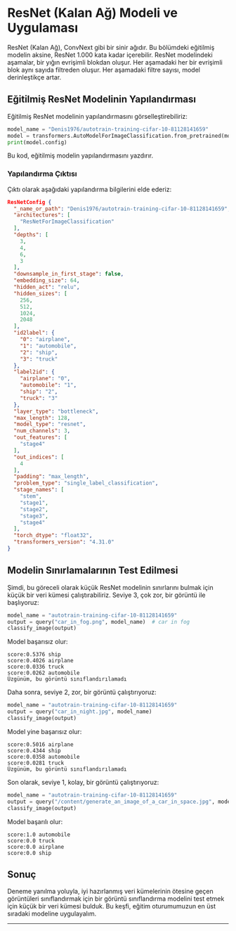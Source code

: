 # ResNet (Kalan Ağ) Modeli ve Uygulaması

ResNet (Kalan Ağ), ConvNext gibi bir sinir ağıdır. Bu bölümdeki eğitilmiş modelin aksine, ResNet 1.000 kata kadar içerebilir. ResNet modelindeki aşamalar, bir yığın evrişimli blokdan oluşur. Her aşamadaki her bir evrişimli blok aynı sayıda filtreden oluşur. Her aşamadaki filtre sayısı, model derinleştikçe artar.

## Eğitilmiş ResNet Modelinin Yapılandırması

Eğitilmiş ResNet modelinin yapılandırmasını görselleştirebiliriz:
```python
model_name = "Denis1976/autotrain-training-cifar-10-81128141659"
model = transformers.AutoModelForImageClassification.from_pretrained(model_name, use_auth_token=token)
print(model.config)
```
Bu kod, eğitilmiş modelin yapılandırmasını yazdırır.

### Yapılandırma Çıktısı

Çıktı olarak aşağıdaki yapılandırma bilgilerini elde ederiz:
```json
ResNetConfig {
  "_name_or_path": "Denis1976/autotrain-training-cifar-10-81128141659",
  "architectures": [
    "ResNetForImageClassification"
  ],
  "depths": [
    3,
    4,
    6,
    3
  ],
  "downsample_in_first_stage": false,
  "embedding_size": 64,
  "hidden_act": "relu",
  "hidden_sizes": [
    256,
    512,
    1024,
    2048
  ],
  "id2label": {
    "0": "airplane",
    "1": "automobile",
    "2": "ship",
    "3": "truck"
  },
  "label2id": {
    "airplane": "0",
    "automobile": "1",
    "ship": "2",
    "truck": "3"
  },
  "layer_type": "bottleneck",
  "max_length": 128,
  "model_type": "resnet",
  "num_channels": 3,
  "out_features": [
    "stage4"
  ],
  "out_indices": [
    4
  ],
  "padding": "max_length",
  "problem_type": "single_label_classification",
  "stage_names": [
    "stem",
    "stage1",
    "stage2",
    "stage3",
    "stage4"
  ],
  "torch_dtype": "float32",
  "transformers_version": "4.31.0"
}
```
## Modelin Sınırlamalarının Test Edilmesi

Şimdi, bu göreceli olarak küçük ResNet modelinin sınırlarını bulmak için küçük bir veri kümesi çalıştırabiliriz. Seviye 3, çok zor, bir görüntü ile başlıyoruz:
```python
model_name = "autotrain-training-cifar-10-81128141659"
output = query("car_in_fog.png", model_name)  # car in fog
classify_image(output)
```
Model başarısız olur:
```
score:0.5376 ship
score:0.4026 airplane
score:0.0336 truck
score:0.0262 automobile
Üzgünüm, bu görüntü sınıflandırılamadı
```
Daha sonra, seviye 2, zor, bir görüntü çalıştırıyoruz:
```python
model_name = "autotrain-training-cifar-10-81128141659"
output = query("car_in_night.jpg", model_name)
classify_image(output)
```
Model yine başarısız olur:
```
score:0.5016 airplane
score:0.4344 ship
score:0.0358 automobile
score:0.0281 truck
Üzgünüm, bu görüntü sınıflandırılamadı
```
Son olarak, seviye 1, kolay, bir görüntü çalıştırıyoruz:
```python
model_name = "autotrain-training-cifar-10-81128141659"
output = query("/content/generate_an_image_of_a_car_in_space.jpg", model_name)
classify_image(output)
```
Model başarılı olur:
```
score:1.0 automobile
score:0.0 truck
score:0.0 airplane
score:0.0 ship
```
## Sonuç

Deneme yanılma yoluyla, iyi hazırlanmış veri kümelerinin ötesine geçen görüntüleri sınıflandırmak için bir görüntü sınıflandırma modelini test etmek için küçük bir veri kümesi bulduk. Bu keşfi, eğitim oturumumuzun en üst sıradaki modeline uygulayalım.

---

